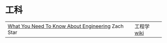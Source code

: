 # 工科

|                                                                                                                                 |                                                                          |
| ------------------------------------------------------------------------------------------------------------------------------- | ------------------------------------------------------------------------ |
| [What You Need To Know About Engineering](https://www.youtube.com/playlist?list=PLi5WqFHu\_OJM5p-yu8Os\_4ogICQbg4ON-) Zach Star | 工程学 [wiki](https://zh.m.wikipedia.org/zh-cn/%E5%B7%A5%E7%A8%8B%E5%AD%A6) |
